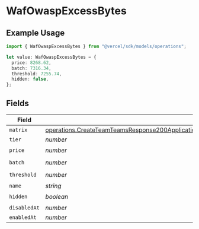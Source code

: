 # WafOwaspExcessBytes

## Example Usage

```typescript
import { WafOwaspExcessBytes } from "@vercel/sdk/models/operations";

let value: WafOwaspExcessBytes = {
  price: 8268.62,
  batch: 7316.34,
  threshold: 7255.74,
  hidden: false,
};
```

## Fields

| Field                                                                                                                                                                                                                                        | Type                                                                                                                                                                                                                                         | Required                                                                                                                                                                                                                                     | Description                                                                                                                                                                                                                                  |
| -------------------------------------------------------------------------------------------------------------------------------------------------------------------------------------------------------------------------------------------- | -------------------------------------------------------------------------------------------------------------------------------------------------------------------------------------------------------------------------------------------- | -------------------------------------------------------------------------------------------------------------------------------------------------------------------------------------------------------------------------------------------- | -------------------------------------------------------------------------------------------------------------------------------------------------------------------------------------------------------------------------------------------- |
| `matrix`                                                                                                                                                                                                                                     | [operations.CreateTeamTeamsResponse200ApplicationJSONResponseBodyBillingInvoiceItemsWafOwaspExcessBytesMatrix](../../models/operations/createteamteamsresponse200applicationjsonresponsebodybillinginvoiceitemswafowaspexcessbytesmatrix.md) | :heavy_minus_sign:                                                                                                                                                                                                                           | N/A                                                                                                                                                                                                                                          |
| `tier`                                                                                                                                                                                                                                       | *number*                                                                                                                                                                                                                                     | :heavy_minus_sign:                                                                                                                                                                                                                           | N/A                                                                                                                                                                                                                                          |
| `price`                                                                                                                                                                                                                                      | *number*                                                                                                                                                                                                                                     | :heavy_check_mark:                                                                                                                                                                                                                           | N/A                                                                                                                                                                                                                                          |
| `batch`                                                                                                                                                                                                                                      | *number*                                                                                                                                                                                                                                     | :heavy_check_mark:                                                                                                                                                                                                                           | N/A                                                                                                                                                                                                                                          |
| `threshold`                                                                                                                                                                                                                                  | *number*                                                                                                                                                                                                                                     | :heavy_check_mark:                                                                                                                                                                                                                           | N/A                                                                                                                                                                                                                                          |
| `name`                                                                                                                                                                                                                                       | *string*                                                                                                                                                                                                                                     | :heavy_minus_sign:                                                                                                                                                                                                                           | N/A                                                                                                                                                                                                                                          |
| `hidden`                                                                                                                                                                                                                                     | *boolean*                                                                                                                                                                                                                                    | :heavy_check_mark:                                                                                                                                                                                                                           | N/A                                                                                                                                                                                                                                          |
| `disabledAt`                                                                                                                                                                                                                                 | *number*                                                                                                                                                                                                                                     | :heavy_minus_sign:                                                                                                                                                                                                                           | N/A                                                                                                                                                                                                                                          |
| `enabledAt`                                                                                                                                                                                                                                  | *number*                                                                                                                                                                                                                                     | :heavy_minus_sign:                                                                                                                                                                                                                           | N/A                                                                                                                                                                                                                                          |
